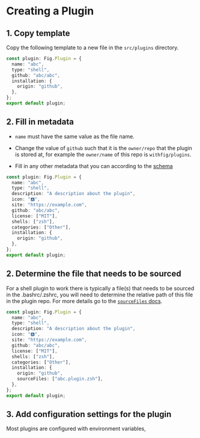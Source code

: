 # Creating a Plugin

## 1. Copy template

Copy the following template to a new file in the `src/plugins` directory.

```typescript
const plugin: Fig.Plugin = {
  name: "abc",
  type: "shell",
  github: "abc/abc",
  installation: {
    origin: "github",
  },
};
export default plugin;
```

## 2. Fill in metadata

 - `name` must have the same value as the file name.
 
 - Change the value of `github` such that it is the `owner/repo` that the 
plugin is stored at, for example the `owner/name` of this repo is 
`withfig/plugins`.

 - Fill in any other metadata that you can according to the 
 [schema](plugins_schema.md)

```typescript
const plugin: Fig.Plugin = {
  name: "abc",
  type: "shell",
  description: "A description about the plugin",
  icon: "🅰️",
  site: "https://example.com",
  github: "abc/abc",
  license: ["MIT"],
  shells: ["zsh"],
  categories: ["Other"],
  installation: {
    origin: "github",
  },
};
export default plugin;
```

## 2. Determine the file that needs to be sourced

For a shell plugin to work there is typically a file(s) that needs
to be sourced in the .bashrc/.zshrc, you will need to determine the
relative path of this file in the plugin repo. For more details go to
the [`sourceFiles` docs](installation_schema.md#sourcefiles).


```typescript
const plugin: Fig.Plugin = {
  name: "abc",
  type: "shell",
  description: "A description about the plugin",
  icon: "🅰️",
  site: "https://example.com",
  github: "abc/abc",
  license: ["MIT"],
  shells: ["zsh"],
  categories: ["Other"],
  installation: {
    origin: "github",
    sourceFiles: ["abc.plugin.zsh"],
  },
};
export default plugin;
```

## 3. Add configuration settings for the plugin

Most plugins are configured with environment variables, 
